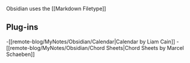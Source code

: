 

Obsidian uses the [[Markdown Filetype]]


## Plug-ins

-[[remote-blog/MyNotes/Obsidian/Calendar|Calendar by Liam Cain]]
-[[remote-blog/MyNotes/Obsidian/Chord Sheets|Chord Sheets by Marcel Schaeben]]